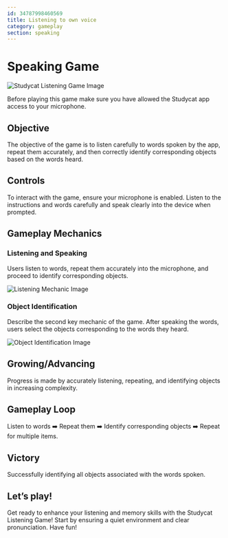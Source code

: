 ```yaml
---
id: 34787998460569
title: Listening to own voice
category: gameplay
section: speaking
---
```

Speaking Game
=============

![Studycat Listening Game Image](https://help.studycat.com/hc/article_attachments/34787998441881)

Before playing this game make sure you have allowed the Studycat app access to your microphone.

Objective
---------

The objective of the game is to listen carefully to words spoken by the app, repeat them accurately, and then correctly identify corresponding objects based on the words heard.

Controls
--------

To interact with the game, ensure your microphone is enabled. Listen to the instructions and words carefully and speak clearly into the device when prompted.

Gameplay Mechanics
------------------

### Listening and Speaking

Users listen to words, repeat them accurately into the microphone, and proceed to identify corresponding objects.

![Listening Mechanic Image](https://help.studycat.com/hc/article_attachments/34787998444057)

### Object Identification

Describe the second key mechanic of the game. After speaking the words, users select the objects corresponding to the words they heard.

![Object Identification Image](https://help.studycat.com/hc/article_attachments/34787998447001)

Growing/Advancing
-----------------

Progress is made by accurately listening, repeating, and identifying objects in increasing complexity.

Gameplay Loop
-------------

Listen to words ➡️ Repeat them ➡️ Identify corresponding objects ➡️ Repeat for multiple items.

Victory
-------

Successfully identifying all objects associated with the words spoken.

Let’s play!
-----------

Get ready to enhance your listening and memory skills with the Studycat Listening Game! Start by ensuring a quiet environment and clear pronunciation. Have fun!